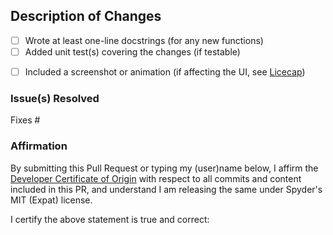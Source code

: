 <!--- Make sure to read the Contributing Guidelines:                   --->
<!--- https://github.com/spyder-ide/spyder/blob/master/CONTRIBUTING.md --->
<!--- and follow PEP 8, PEP 257 and Spyder's code style:               --->
<!--- https://github.com/spyder-ide/spyder/wiki/Dev:-Coding-Style      --->

## Description of Changes


* [ ] Wrote at least one-line docstrings (for any new functions)
* [ ] Added unit test(s) covering the changes (if testable)
<!--- Remember that an image/animation is worth a thousand words! --->
* [ ] Included a screenshot or animation (if affecting the UI, see [Licecap](https://www.cockos.com/licecap/))


<!--- Explain what you've done and why --->




### Issue(s) Resolved

<!--- List the issue(s) below, in the form "Fixes #1234"; one per line --->

Fixes #


### Affirmation

By submitting this Pull Request or typing my (user)name below,
I affirm the [Developer Certificate of Origin](https://developercertificate.org)
with respect to all commits and content included in this PR,
and understand I am releasing the same under Spyder's MIT (Expat) license.

<!--- TYPE YOUR USER/NAME AFTER THE FOLLOWING: --->
I certify the above statement is true and correct:

<!--- Thanks for your help making Spyder better for everyone! --->

